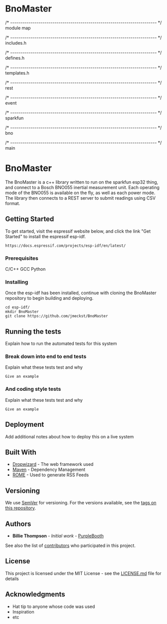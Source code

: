 # BnoMaster

/* ------------------------------------------------------------------------- */
module map

/* ------------------------------------------------------------------------- */
includes.h

/* ------------------------------------------------------------------------- */
defines.h

/* ------------------------------------------------------------------------- */
templates.h

/* ------------------------------------------------------------------------- */
rest

/* ------------------------------------------------------------------------- */
event

/* ------------------------------------------------------------------------- */
sparkfun

/* ------------------------------------------------------------------------- */
bno

/* ------------------------------------------------------------------------- */
main

# BnoMaster

The BnoMaster is a c++ library written to run on the sparkfun esp32 thing, and connect to a Bosch BNO055 inertial measurement unit. Each operating mode of the BNO055 is available on the fly, as well as each power mode. The library then connects to a REST server to submit readings using CSV format.

## Getting Started

To get started, visit the espressif website below, and click the link "Get Started" to install the espressif esp-idf.

```
https://docs.espressif.com/projects/esp-idf/en/latest/
```

### Prerequisites

C/C++
GCC
Python


### Installing

Once the esp-idf has been installed, continue with cloning the BnoMaster repository to begin building and deploying.

```
cd esp-idf/
mkdir BnoMaster
git clone https://github.com/jmeckst/BnoMaster
```

## Running the tests

Explain how to run the automated tests for this system

### Break down into end to end tests

Explain what these tests test and why

```
Give an example
```

### And coding style tests

Explain what these tests test and why

```
Give an example
```

## Deployment

Add additional notes about how to deploy this on a live system

## Built With

* [Dropwizard](http://www.dropwizard.io/1.0.2/docs/) - The web framework used
* [Maven](https://maven.apache.org/) - Dependency Management
* [ROME](https://rometools.github.io/rome/) - Used to generate RSS Feeds

## Versioning

We use [SemVer](http://semver.org/) for versioning. For the versions available, see the [tags on this repository](https://github.com/your/project/tags). 

## Authors

* **Billie Thompson** - *Initial work* - [PurpleBooth](https://github.com/PurpleBooth)

See also the list of [contributors](https://github.com/your/project/contributors) who participated in this project.

## License

This project is licensed under the MIT License - see the [LICENSE.md](LICENSE.md) file for details

## Acknowledgments

* Hat tip to anyone whose code was used
* Inspiration
* etc
